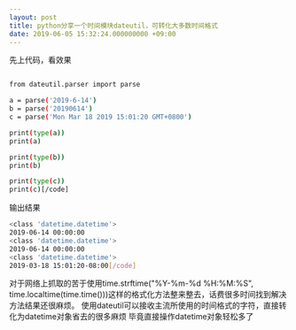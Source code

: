 ```yaml
---
layout: post
title: python分享一个时间模块dateutil，可转化大多数时间格式
date: 2019-06-05 15:32:24.000000000 +09:00
---
```


先上代码，看效果

```bash

from dateutil.parser import parse

a = parse('2019-6-14')
b = parse('20190614')
c = parse('Mon Mar 18 2019 15:01:20 GMT+0800')

print(type(a))
print(a)

print(type(b))
print(b)

print(type(c))
print(c)[/code]
```
输出结果

```bash
<class 'datetime.datetime'>
2019-06-14 00:00:00
<class 'datetime.datetime'>
2019-06-14 00:00:00
<class 'datetime.datetime'>
2019-03-18 15:01:20-08:00[/code]
```

对于网络上抓取的苦于使用time.strftime("%Y-%m-%d %H:%M:%S", time.localtime(time.time()))这样的格式化方法整来整去，话费很多时间找到解决方法结果还很麻烦。
使用dateutil可以接收主流所使用的时间格式的字符，直接转化为datetime对象省去的很多麻烦
毕竟直接操作datetime对象轻松多了

